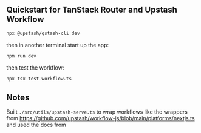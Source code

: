 ## Quickstart for TanStack Router and Upstash Workflow

```sh
npx @upstash/qstash-cli dev
```

then in another terminal start up the app:

```sh
npm run dev
```

then test the workflow:

```sh
npx tsx test-workflow.ts
```

## Notes

Built `./src/utils/upstash-serve.ts` to wrap workflows like the wrappers from https://github.com/upstash/workflow-js/blob/main/platforms/nextjs.ts and used the docs from 
